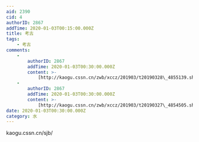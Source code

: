```yaml
---
aid: 2390
cid: 4
authorID: 2867
addTime: 2020-01-03T00:15:00.000Z
title: 考古
tags:
    - 考古
comments:
    -
        authorID: 2867
        addTime: 2020-01-03T00:30:00.000Z
        content: >-
            [http://kaogu.cssn.cn/zwb/xccz/201903/t20190328\_4855139.shtml](http://kaogu.cssn.cn/zwb/xccz/201903/t20190328_4855139.shtml)
    -
        authorID: 2867
        addTime: 2020-01-03T00:30:00.000Z
        content: >-
            [http://kaogu.cssn.cn/zwb/xccz/201903/t20190327\_4854505.shtml](http://kaogu.cssn.cn/zwb/xccz/201903/t20190327_4854505.shtml)
date: 2020-01-03T00:30:00.000Z
category: 水
---
```


kaogu.cssn.cn/sjb/
